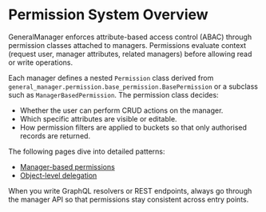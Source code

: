 # Permission System Overview

GeneralManager enforces attribute-based access control (ABAC) through permission classes attached to managers. Permissions evaluate context (request user, manager attributes, related managers) before allowing read or write operations.

Each manager defines a nested `Permission` class derived from `general_manager.permission.base_permission.BasePermission` or a subclass such as `ManagerBasedPermission`. The permission class decides:

- Whether the user can perform CRUD actions on the manager.
- Which specific attributes are visible or editable.
- How permission filters are applied to buckets so that only authorised records are returned.

The following pages dive into detailed patterns:

- [Manager-based permissions](manager_based_permission.md)
- [Object-level delegation](object_level.md)
<!-- - [Practical examples](examples.md) -->

When you write GraphQL resolvers or REST endpoints, always go through the manager API so that permissions stay consistent across entry points.
